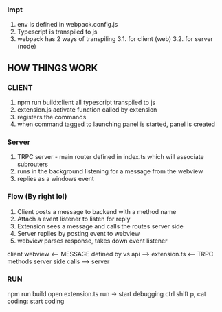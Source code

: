 ### Impt
1. env is defined in webpack.config.js
2. Typescript is transpiled to js
3. webpack has 2 ways of transpiling 
3.1. for client (web)
3.2. for server (node)


## HOW THINGS WORK
### CLIENT
1. npm run build:client all typescript transpiled to js
2. extension.js activate function called by extension
3. registers the commands
4. when command tagged to launching panel is started, panel is created



### Server
1. TRPC server - main router defined in index.ts which will associate subrouters
2. runs in the background listening for a message from the webview
3. replies as a windows event

### Flow (By right lol)
1. Client posts a message to backend with a method name
2. Attach a event listener to listen for reply
3. Extension sees a message and calls the routes server side
4. Server replies by posting event to webview
5. webview parses response, takes down event listener



client webview <-- MESSAGE defined by vs api --> extension.ts <-- TRPC methods server side calls --> server


### RUN
npm run build
open extension.ts
run -> start debugging
ctrl shift p, cat coding: start coding